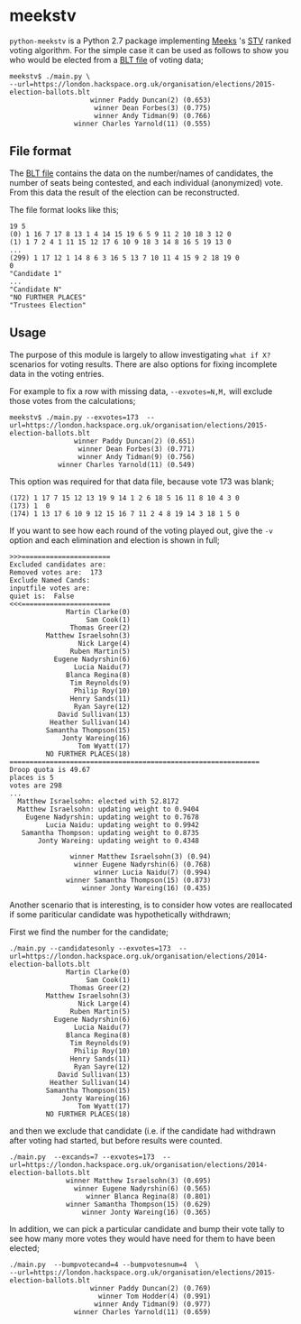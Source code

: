 
# meekstv
`python-meekstv` is a Python 2.7 package implementing [Meeks](https://en.wikipedia.org/wiki/Counting_single_transferable_votes#Meek) 's
[STV](https://en.wikipedia.org/wiki/Single_transferable_vote) ranked voting
algorithm. For the simple case it can be used as follows to show you who would
be elected from a [BLT file](https://www.opavote.com/help/overview#blt-file-format) of voting data;

~~~~
meekstv$ ./main.py \
--url=https://london.hackspace.org.uk/organisation/elections/2015-election-ballots.blt
                    winner Paddy Duncan(2) (0.653)
                     winner Dean Forbes(3) (0.775)
                     winner Andy Tidman(9) (0.766)
                winner Charles Yarnold(11) (0.555)
~~~~

## File format

The [BLT file](https://www.opavote.com/help/overview#blt-file-format) contains the data on the number/names of candidates, the number of
seats being contested, and each individual (anonymized) vote. From this data the
result of the election can be reconstructed.

The file format looks like
this;

~~~~
19 5
(0) 1 16 7 17 8 13 1 4 14 15 19 6 5 9 11 2 10 18 3 12 0
(1) 1 7 2 4 1 11 15 12 17 6 10 9 18 3 14 8 16 5 19 13 0
...
(299) 1 17 12 1 14 8 6 3 16 5 13 7 10 11 4 15 9 2 18 19 0
0
"Candidate 1"
...
"Candidate N"
"NO FURTHER PLACES"
"Trustees Election"
~~~~

## Usage

The purpose of this module is largely to allow investigating `what if X?`
scenarios for voting results. There are also options for fixing incomplete data
in the voting entries.

For example to fix a row with missing data,
`--exvotes=N,M,` will exclude those votes from the calculations;

~~~~
meekstv$ ./main.py --exvotes=173  --url=https://london.hackspace.org.uk/organisation/elections/2015-election-ballots.blt
                winner Paddy Duncan(2) (0.651)
                 winner Dean Forbes(3) (0.771)
                 winner Andy Tidman(9) (0.756)
            winner Charles Yarnold(11) (0.549)
~~~~

This option was required for that data file, because vote 173 was blank;

~~~~
(172) 1 17 7 15 12 13 19 9 14 1 2 6 18 5 16 11 8 10 4 3 0
(173) 1  0
(174) 1 13 17 6 10 9 12 15 16 7 11 2 4 8 19 14 3 18 1 5 0
~~~~

If you want to see how each round of the voting played out, give the `-v` option
and each elimination and election is shown in full;

~~~~
>>>======================
Excluded candidates are:
Removed votes are:  173
Exclude Named Cands:
inputfile votes are:
quiet is:  False
<<<======================
              Martin Clarke(0)
                   Sam Cook(1)
               Thomas Greer(2)
         Matthew Israelsohn(3)
                 Nick Large(4)
               Ruben Martin(5)
           Eugene Nadyrshin(6)
                Lucia Naidu(7)
              Blanca Regina(8)
               Tim Reynolds(9)
                Philip Roy(10)
               Henry Sands(11)
                Ryan Sayre(12)
            David Sullivan(13)
          Heather Sullivan(14)
         Samantha Thompson(15)
             Jonty Wareing(16)
                 Tom Wyatt(17)
         NO FURTHER PLACES(18)
==============================================================
Droop quota is 49.67
places is 5
votes are 298
...
  Matthew Israelsohn: elected with 52.8172
  Matthew Israelsohn: updating weight to 0.9404
    Eugene Nadyrshin: updating weight to 0.7678
         Lucia Naidu: updating weight to 0.9942
   Samantha Thompson: updating weight to 0.8735
       Jonty Wareing: updating weight to 0.4348

               winner Matthew Israelsohn(3) (0.94)
                winner Eugene Nadyrshin(6) (0.768)
                     winner Lucia Naidu(7) (0.994)
              winner Samantha Thompson(15) (0.873)
                  winner Jonty Wareing(16) (0.435)
~~~~


Another scenario that is interesting, is to consider how votes are reallocated
if some pariticular candidate was hypothetically withdrawn;

First we find the number for the candidate;

~~~~
./main.py --candidatesonly --exvotes=173  --url=https://london.hackspace.org.uk/organisation/elections/2014-election-ballots.blt
              Martin Clarke(0)
                   Sam Cook(1)
               Thomas Greer(2)
         Matthew Israelsohn(3)
                 Nick Large(4)
               Ruben Martin(5)
           Eugene Nadyrshin(6)
                Lucia Naidu(7)
              Blanca Regina(8)
               Tim Reynolds(9)
                Philip Roy(10)
               Henry Sands(11)
                Ryan Sayre(12)
            David Sullivan(13)
          Heather Sullivan(14)
         Samantha Thompson(15)
             Jonty Wareing(16)
                 Tom Wyatt(17)
         NO FURTHER PLACES(18)
~~~~

and then we exclude that candidate (i.e. if the candidate had withdrawn after
voting had started, but before results were counted.

~~~~
./main.py  --excands=7 --exvotes=173  --url=https://london.hackspace.org.uk/organisation/elections/2014-election-ballots.blt
              winner Matthew Israelsohn(3) (0.695)
                winner Eugene Nadyrshin(6) (0.565)
                   winner Blanca Regina(8) (0.801)
              winner Samantha Thompson(15) (0.629)
                  winner Jonty Wareing(16) (0.365)
~~~~

In addition, we can pick a particular candidate and bump their vote tally to see
how many more votes they would have need for them to have been elected;

~~~~
./main.py  --bumpvotecand=4 --bumpvotesnum=4  \
--url=https://london.hackspace.org.uk/organisation/elections/2015-election-ballots.blt
                    winner Paddy Duncan(2) (0.769)
                      winner Tom Hodder(4) (0.991)
                     winner Andy Tidman(9) (0.977)
                winner Charles Yarnold(11) (0.659)
~~~~





